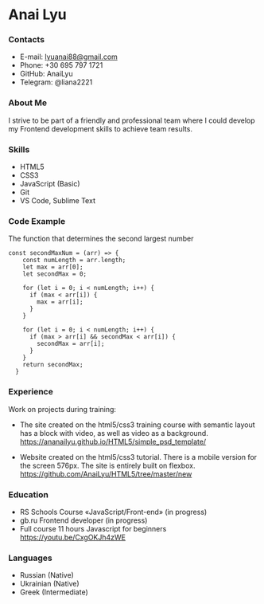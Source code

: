 
# Anai Lyu

### Contacts
- E-mail: lyuanai88@gmail.com
- Phone: +30 695 797 1721
- GitHub: AnaiLyu
- Telegram: @liana2221

### About Me

I strive to be part of a friendly and professional team where I could develop my Frontend development skills to achieve team results.

### Skills

- HTML5
- CSS3
- JavaScript (Basic)
- Git
- VS Code, Sublime Text

### Code Example

The function that determines the second largest number
```
const secondMaxNum = (arr) => {
    const numLength = arr.length;
    let max = arr[0];
    let secondMax = 0;
  
    for (let i = 0; i < numLength; i++) {
      if (max < arr[i]) {
        max = arr[i];
      }
    }
  
    for (let i = 0; i < numLength; i++) {
      if (max > arr[i] && secondMax < arr[i]) {
        secondMax = arr[i];
      }
    }
    return secondMax;
  }
```

### Experience

Work on projects during training:

- The site created on the html5/css3 training course with semantic layout has a block with video, as well as video as a background. https://ananailyu.github.io/HTML5/simple_psd_template/

- Website created on the html5/css3 tutorial. There is a mobile version for the screen 576px. The site is entirely built on flexbox. https://github.com/AnaiLyu/HTML5/tree/master/new

### Education

- RS Schools Course «JavaScript/Front-end» (in progress)
- gb.ru Frontend developer (in progress)
- Full course 11 hours Javascript for beginners https://youtu.be/CxgOKJh4zWE

### Languages

- Russian (Native)
- Ukrainian (Native)
- Greek (Intermediate)













